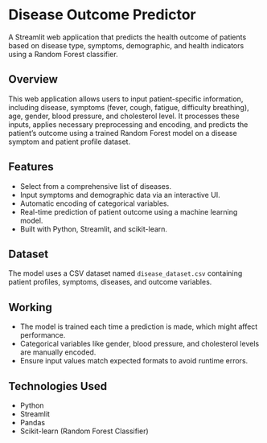 # Disease Outcome Predictor

A Streamlit web application that predicts the health outcome of patients based on disease type, symptoms, demographic, and health indicators using a Random Forest classifier.

## Overview

This web application allows users to input patient-specific information, including disease, symptoms (fever, cough, fatigue, difficulty breathing), age, gender, blood pressure, and cholesterol level. It processes these inputs, applies necessary preprocessing and encoding, and predicts the patient’s outcome using a trained Random Forest model on a disease symptom and patient profile dataset.

## Features

- Select from a comprehensive list of diseases.
- Input symptoms and demographic data via an interactive UI.
- Automatic encoding of categorical variables.
- Real-time prediction of patient outcome using a machine learning model.
- Built with Python, Streamlit, and scikit-learn.

## Dataset

The model uses a CSV dataset named `disease_dataset.csv` containing patient profiles, symptoms, diseases, and outcome variables.

## Working

- The model is trained each time a prediction is made, which might affect performance.
- Categorical variables like gender, blood pressure, and cholesterol levels are manually encoded.
- Ensure input values match expected formats to avoid runtime errors.

## Technologies Used

- Python
- Streamlit
- Pandas
- Scikit-learn (Random Forest Classifier)

